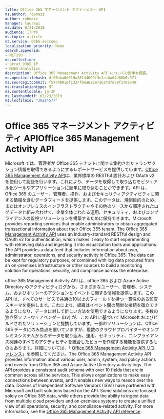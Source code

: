 ```yaml
---
title: Office 365 マネージメント アクティビティ API
ms.author: robmazz
author: robmazz
manager: laurawi
ms.date: 8/21/2018
audience: ITPro
ms.topic: article
ms.service: O365-seccomp
localization_priority: None
search.appverid:
- MET150
ms.collection:
- Strat_O365_IP
- M365-analytics
description: Office 365 Management Activity API についての簡単な概要。
ms.openlocfilehash: df90eba0d019a862d4699f3e2aa0a04e88b0c371
ms.sourcegitcommit: f57b4001ef1327f0ea622e716a4d7d78f1769b49
ms.translationtype: MT
ms.contentlocale: ja-JP
ms.lasthandoff: 02/23/2019
ms.locfileid: "30214577"
---
```

# <a name="office-365-management-activity-api"></a><span data-ttu-id="e01c0-103">Office 365 マネージメント アクティビティ API</span><span class="sxs-lookup"><span data-stu-id="e01c0-103">Office 365 Management Activity API</span></span>
<span data-ttu-id="e01c0-p101">Microsoft では、管理者が Office 365 テナントに関する集約されたトランザクション情報を取得できるようにするレポートサービスを提供しています。[Office 365 Management Activity API](https://docs.microsoft.com/office/office-365-management-api/office-365-management-apis-overview)は、業界標準の RESTful 設計および OAuth v2 を使用して認証を行います。これにより、データを取得して取り込むをビジュアル化ツールやアプリケーションに簡単に取り込むことができます。API は、Office 365 のユーザー、管理者、操作、およびセキュリティアクティビティに関する情報を含むデータフィードを提供します。このデータは、規制目的のため、またはオンプレミスのインフラストラクチャやその他のソースから調達されたログデータと組み合わせて、企業全体にわたる運用、セキュリティ、およびコンプライアンスの監視ソリューションを構築するために保持できます。</span><span class="sxs-lookup"><span data-stu-id="e01c0-p101">Microsoft provides reporting services that enable administrators to obtain aggregated transactional information about their Office 365 tenant. The [Office 365 Management Activity API](https://docs.microsoft.com/office/office-365-management-api/office-365-management-apis-overview) uses an industry-standard RESTful design and OAuth v2 for authentication, which makes it easy to start experimenting with retrieving data and ingesting it into visualization tools and applications. The API provides a data feed that includes information about user, administrator, operations, and security activity in Office 365. The data can be kept for regulatory purposes, or combined with log data procured from an on-premises infrastructure or other sources to build a monitoring solution for operations, security, and compliance across the enterprise.</span></span>

<span data-ttu-id="e01c0-p102">office 365 Management Activity API は、office 365 および Azure Active Directory のアクティビティログから、さまざまなユーザー、管理者、システム、およびポリシーのアクションとイベントに関する情報を提供します。この API は、すべてのサービスで共通の10以上のフィールドを持つ一貫性のある監査スキーマを提供します。これにより、組織はイベント間の簡単な接続を確立できるようになり、データに対して新しい方法を使用できるようになります。多数の独立系ソフトウェアベンダー (isv) が、この API に基づいて Microsoft およびビルドされたソリューションと提携しています。一部のソリューションは、Office 365 データにのみ焦点を置いていますが、複数のクラウドプロバイダーやオンプレミスシステムからのデータを取り込み、運用、セキュリティ、コンプライアンス関連のすべてのアクティビティを統合したビューを作成する機能を提供するものもあります。詳細については、「 [Office 365 Management Activity API リファレンス](https://docs.microsoft.com/office/office-365-management-api/office-365-management-activity-api-reference)」を参照してください。</span><span class="sxs-lookup"><span data-stu-id="e01c0-p102">The Office 365 Management Activity API provides information about various user, admin, system, and policy actions and events from Office 365 and Azure Active Directory activity logs. The API provides a consistent audit schema with over 10 fields that are in common across all the services. This allows organizations to make easy connections between events, and it enables new ways to reason over the data. Dozens of Independent Software Vendors (ISVs) have partnered with Microsoft and built solutions based on the API. Some solutions are focused solely on Office 365 data, while others provide the ability to ingest data from multiple cloud providers and on-premises systems to create a unified view of all operations, security, and compliance-related activity. For more information, see the [Office 365 Management Activity API reference](https://docs.microsoft.com/office/office-365-management-api/office-365-management-activity-api-reference).</span></span>
